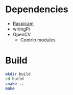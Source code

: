 # Dependencies
- [Raspicam](https://www.uco.es/investiga/grupos/ava/node/40)
- wiringPi
- OpenCV
    - Contrib modules

# Build
```sh
mkdir build
cd build
cmake ..
make
```
